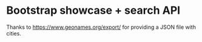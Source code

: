 # Bootstrap showcase + search API

Thanks to https://www.geonames.org/export/ for providing a JSON file with cities.